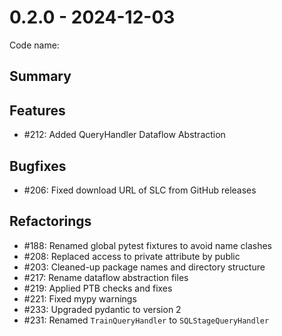 # 0.2.0 - 2024-12-03

Code name:

## Summary

## Features

* #212: Added QueryHandler Dataflow Abstraction

## Bugfixes

* #206: Fixed download URL of SLC from GitHub releases

## Refactorings

* #188: Renamed global pytest fixtures to avoid name clashes
* #208: Replaced access to private attribute by public
* #203: Cleaned-up package names and directory structure
* #217: Rename dataflow abstraction files
* #219: Applied PTB checks and fixes
* #221: Fixed mypy warnings
* #233: Upgraded pydantic to version 2
* #231: Renamed `TrainQueryHandler` to `SQLStageQueryHandler`
